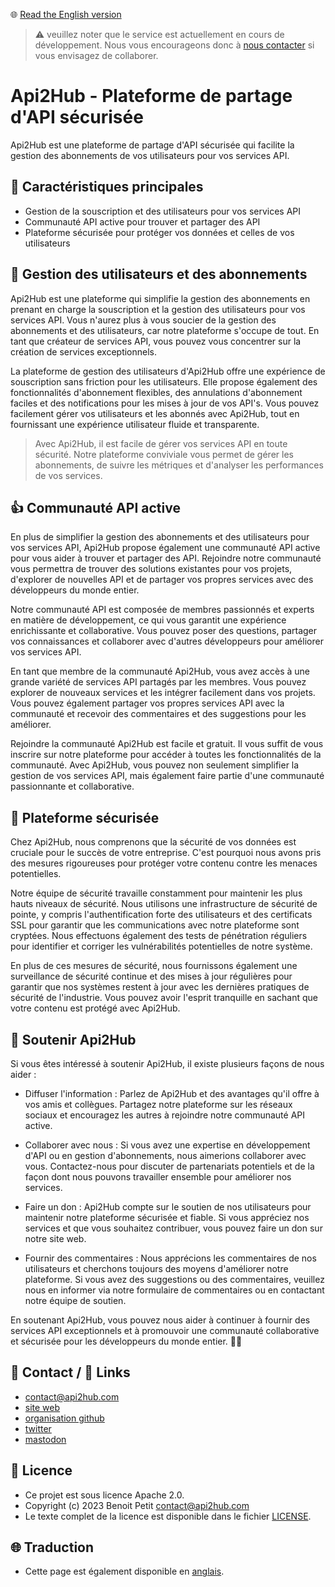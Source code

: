 🌐 [Read the English version](README_EN.md)

> ⚠️   veuillez noter que le service est actuellement en cours de développement. Nous vous encourageons donc à [nous contacter](mailto:contact@api2hub.com) si vous envisagez de collaborer.

# **Api2Hub - Plateforme de partage d'API sécurisée**
Api2Hub est une plateforme de partage d'API sécurisée qui facilite la gestion des abonnements de vos utilisateurs pour vos services API.

## **👀 Caractéristiques principales**

- Gestion de la souscription et des utilisateurs pour vos services API
- Communauté API active pour trouver et partager des API
- Plateforme sécurisée pour protéger vos données et celles de vos utilisateurs

## **💁 Gestion des utilisateurs et des abonnements**

Api2Hub est une plateforme qui simplifie la gestion des abonnements en prenant en charge la souscription et la gestion des utilisateurs pour vos services API. Vous n'aurez plus à vous soucier de la gestion des abonnements et des utilisateurs, car notre plateforme s'occupe de tout. En tant que créateur de services API, vous pouvez vous concentrer sur la création de services exceptionnels.

La plateforme de gestion des utilisateurs d'Api2Hub offre une expérience de souscription sans friction pour les utilisateurs. Elle propose également des fonctionnalités d'abonnement flexibles, des annulations d'abonnement faciles et des notifications pour les mises à jour de vos API's. Vous pouvez facilement gérer vos utilisateurs et les abonnés avec Api2Hub, tout en fournissant une expérience utilisateur fluide et transparente.

> Avec Api2Hub, il est facile de gérer vos services API en toute sécurité. Notre plateforme conviviale vous permet de gérer les abonnements, de suivre les métriques et d'analyser les performances de vos services.

## **👍️ Communauté API active**

En plus de simplifier la gestion des abonnements et des utilisateurs pour vos services API, Api2Hub propose également une communauté API active pour vous aider à trouver et partager des API. Rejoindre notre communauté vous permettra de trouver des solutions existantes pour vos projets, d'explorer de nouvelles API et de partager vos propres services avec des développeurs du monde entier.

Notre communauté API est composée de membres passionnés et experts en matière de développement, ce qui vous garantit une expérience enrichissante et collaborative. Vous pouvez poser des questions, partager vos connaissances et collaborer avec d'autres développeurs pour améliorer vos services API.

En tant que membre de la communauté Api2Hub, vous avez accès à une grande variété de services API partagés par les membres. Vous pouvez explorer de nouveaux services et les intégrer facilement dans vos projets. Vous pouvez également partager vos propres services API avec la communauté et recevoir des commentaires et des suggestions pour les améliorer.

Rejoindre la communauté Api2Hub est facile et gratuit. Il vous suffit de vous inscrire sur notre plateforme pour accéder à toutes les fonctionnalités de la communauté. Avec Api2Hub, vous pouvez non seulement simplifier la gestion de vos services API, mais également faire partie d'une communauté passionnante et collaborative.

## **🔐 Plateforme sécurisée**

Chez Api2Hub, nous comprenons que la sécurité de vos données est cruciale pour le succès de votre entreprise. C'est pourquoi nous avons pris des mesures rigoureuses pour protéger votre contenu contre les menaces potentielles.

Notre équipe de sécurité travaille constamment pour maintenir les plus hauts niveaux de sécurité. Nous utilisons une infrastructure de sécurité de pointe, y compris l'authentification forte des utilisateurs et des certificats SSL pour garantir que les communications avec notre plateforme sont cryptées. Nous effectuons également des tests de pénétration réguliers pour identifier et corriger les vulnérabilités potentielles de notre système.

En plus de ces mesures de sécurité, nous fournissons également une surveillance de sécurité continue et des mises à jour régulières pour garantir que nos systèmes restent à jour avec les dernières pratiques de sécurité de l'industrie. Vous pouvez avoir l'esprit tranquille en sachant que votre contenu est protégé avec Api2Hub.

## **💚 Soutenir Api2Hub**
Si vous êtes intéressé à soutenir Api2Hub, il existe plusieurs façons de nous aider :

- Diffuser l'information : Parlez de Api2Hub et des avantages qu'il offre à vos amis et collègues. Partagez notre plateforme sur les réseaux sociaux et encouragez les autres à rejoindre notre communauté API active.

- Collaborer avec nous : Si vous avez une expertise en développement d'API ou en gestion d'abonnements, nous aimerions collaborer avec vous. Contactez-nous pour discuter de partenariats potentiels et de la façon dont nous pouvons travailler ensemble pour améliorer nos services.

- Faire un don : Api2Hub compte sur le soutien de nos utilisateurs pour maintenir notre plateforme sécurisée et fiable. Si vous appréciez nos services et que vous souhaitez contribuer, vous pouvez faire un don sur notre site web.

- Fournir des commentaires : Nous apprécions les commentaires de nos utilisateurs et cherchons toujours des moyens d'améliorer notre plateforme. Si vous avez des suggestions ou des commentaires, veuillez nous en informer via notre formulaire de commentaires ou en contactant notre équipe de soutien.

En soutenant Api2Hub, vous pouvez nous aider à continuer à fournir des services API exceptionnels et à promouvoir une communauté collaborative et sécurisée pour les développeurs du monde entier. 💚💚

## **📨 Contact / 📎 Links**

- [contact@api2hub.com](mailto:contact@api2hub.com)
- [site web](https://api2hub.com/)
- [organisation github](https://github.com/api2hub)
- [twitter](https://twitter.com/api2hub)
- [mastodon](https://mastodon.social/@api2hub)

## **📃 Licence**
- Ce projet est sous licence Apache 2.0.
- Copyright (c) 2023 Benoit Petit contact@api2hub.com
- Le texte complet de la licence est disponible dans le fichier [LICENSE](https://github.com/api2hub/api2hub/blob/main/LICENSE).

## **🌐 Traduction**
- Cette page est également disponible en [anglais](README_EN.md).
